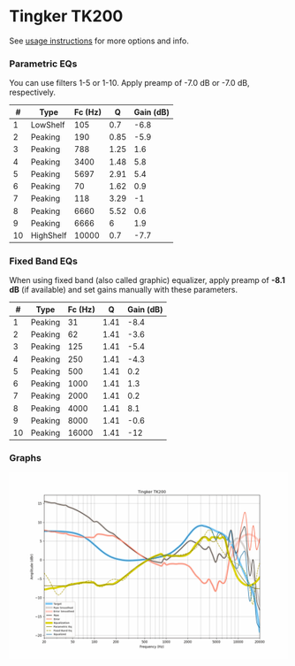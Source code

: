 # Tingker TK200
See [usage instructions](https://github.com/jaakkopasanen/AutoEq#usage) for more options and info.

### Parametric EQs
You can use filters 1-5 or 1-10. Apply preamp of -7.0 dB or -7.0 dB, respectively.

|   # | Type      |   Fc (Hz) |    Q |   Gain (dB) |
|-----|-----------|-----------|------|-------------|
|   1 | LowShelf  |       105 | 0.7  |        -6.8 |
|   2 | Peaking   |       190 | 0.85 |        -5.9 |
|   3 | Peaking   |       788 | 1.25 |         1.6 |
|   4 | Peaking   |      3400 | 1.48 |         5.8 |
|   5 | Peaking   |      5697 | 2.91 |         5.4 |
|   6 | Peaking   |        70 | 1.62 |         0.9 |
|   7 | Peaking   |       118 | 3.29 |        -1   |
|   8 | Peaking   |      6660 | 5.52 |         0.6 |
|   9 | Peaking   |      6666 | 6    |         1.9 |
|  10 | HighShelf |     10000 | 0.7  |        -7.7 |

### Fixed Band EQs
When using fixed band (also called graphic) equalizer, apply preamp of **-8.1 dB** (if available) and set gains manually with these parameters.

|   # | Type    |   Fc (Hz) |    Q |   Gain (dB) |
|-----|---------|-----------|------|-------------|
|   1 | Peaking |        31 | 1.41 |        -8.4 |
|   2 | Peaking |        62 | 1.41 |        -3.6 |
|   3 | Peaking |       125 | 1.41 |        -5.4 |
|   4 | Peaking |       250 | 1.41 |        -4.3 |
|   5 | Peaking |       500 | 1.41 |         0.2 |
|   6 | Peaking |      1000 | 1.41 |         1.3 |
|   7 | Peaking |      2000 | 1.41 |         0.2 |
|   8 | Peaking |      4000 | 1.41 |         8.1 |
|   9 | Peaking |      8000 | 1.41 |        -0.6 |
|  10 | Peaking |     16000 | 1.41 |       -12   |

### Graphs
![](./Tingker%20TK200.png)
